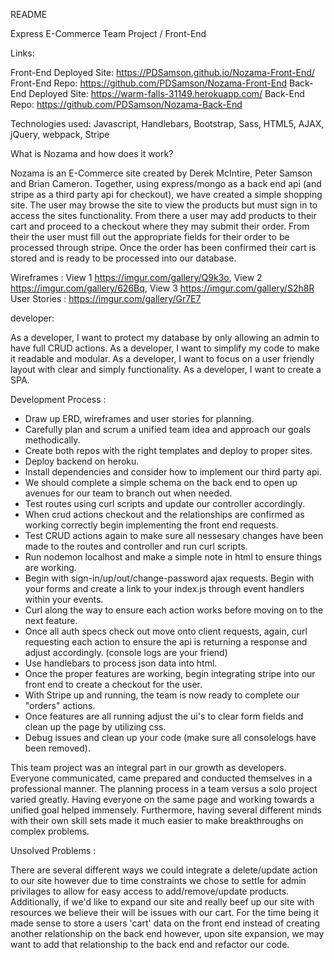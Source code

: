 README

Express E-Commerce Team Project / Front-End

Links:

Front-End Deployed Site:  https://PDSamson.github.io/Nozama-Front-End/
Front-End Repo:  https://github.com/PDSamson/Nozama-Front-End
Back-End Deployed Site:  https://warm-falls-31149.herokuapp.com/
Back-End Repo:  https://github.com/PDSamson/Nozama-Back-End

Technologies used: Javascript, Handlebars, Bootstrap, Sass, HTML5, AJAX, jQuery, webpack, Stripe

What is Nozama and how does it work?

Nozama is an E-Commerce site created by Derek McIntire, Peter Samson and Brian Cameron.  Together, using express/mongo as a back end api (and stripe as a third party api for checkout), we have created a simple shopping site.  The user may browse the site to view the products but must sign in to access the sites functionality.  From there a user may add products to their cart and proceed to a checkout where they may submit their order.  From their the user must fill out the appropriate fields for their order to be processed through stripe.  Once the order has been confirmed their cart is stored and is ready to be processed into our database.

Wireframes  : View 1 https://imgur.com/gallery/Q9k3o, View 2 https://imgur.com/gallery/626Bq, View 3 https://imgur.com/gallery/S2h8R
User Stories :  https://imgur.com/gallery/Gr7E7


developer:

As a developer, I want to protect my database by only allowing an admin to have full CRUD actions.
As a developer, I want to simplify my code to make it readable and modular.
As a developer, I want to focus on a user friendly layout with clear and simply functionality.
As a developer, I want to create a SPA.

Development Process :

  -  Draw up ERD, wireframes and user stories for planning.
  -  Carefully plan and scrum a unified team idea and approach our goals methodically.
  -  Create both repos with the right templates and deploy to proper sites.
  -  Deploy backend on heroku.
  -  Install dependencies and consider how to implement our third party api.
  -  We should complete a simple schema on the back end to open up avenues for our team to branch out when needed.
  -  Test routes using curl scripts and update our controller accordingly.
  -  When crud actions checkout and the relationships are confirmed as working correctly begin implementing the front end requests.
  -  Test CRUD actions again to make sure all nessesary changes have been made to the routes and controller and run curl scripts.
  -  Run nodemon localhost and make a simple note in html to ensure things are working.
  -  Begin with sign-in/up/out/change-password ajax requests. Begin with your forms and create a link to your index.js through event handlers within     your  events.
  -  Curl along the way to ensure each action works before moving on to the next feature.
  -  Once all auth specs check out move onto client requests, again, curl requesting each action to ensure the api is returning a response and adjust  accordingly. (console logs are your friend)
  -  Use handlebars to process json data into html.
  -  Once the proper features are working, begin integrating stripe into our front end to create a checkout for the user.
  -  With Stripe up and running, the team is now ready to complete our "orders" actions.
  -  Once features are all running adjust the ui's to clear form fields and clean up the page by utilizing css.
  -  Debug issues and clean up your code (make sure all consolelogs have been removed).


This team project was an integral part in our growth as developers.  Everyone communicated, came prepared and conducted themselves in a professional manner.  The planning process in a team versus a solo project varied greatly.  Having everyone on the same page and working towards a unified goal helped immensely.  Furthermore, having several different minds with their own skill sets made it much easier to make breakthroughs on complex problems.

Unsolved Problems :

There are several different ways we could integrate a delete/update action to our site however due to time constraints we chose to settle for admin privilages to allow for easy access to add/remove/update products.  Additionally, if we'd like to expand our site and really beef up our site with resources we believe their will be issues with our cart.  For the time being it made sense to store a users 'cart' data on the front end instead of creating another relationship on the back end however, upon site expansion, we may want to add that relationship to the back end and refactor our code.
